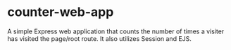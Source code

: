 # counter-web-app
A simple Express web application that counts the number of times a visiter has visited the page/root route. It also utilizes Session and EJS.

